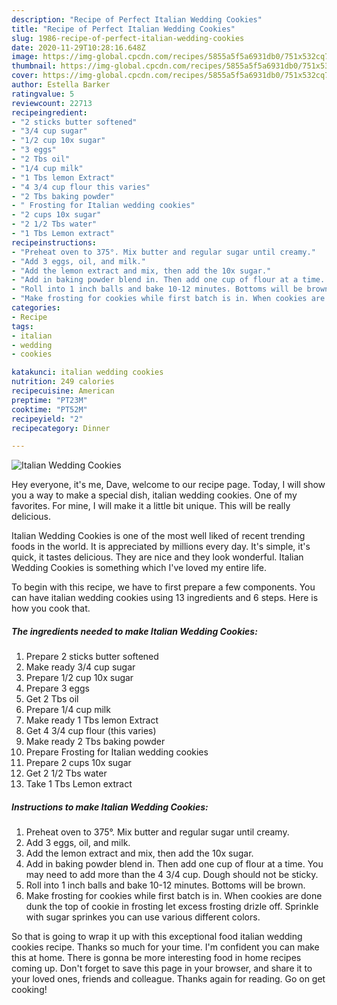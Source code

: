 ```yaml
---
description: "Recipe of Perfect Italian Wedding Cookies"
title: "Recipe of Perfect Italian Wedding Cookies"
slug: 1986-recipe-of-perfect-italian-wedding-cookies
date: 2020-11-29T10:28:16.648Z
image: https://img-global.cpcdn.com/recipes/5855a5f5a6931db0/751x532cq70/italian-wedding-cookies-recipe-main-photo.jpg
thumbnail: https://img-global.cpcdn.com/recipes/5855a5f5a6931db0/751x532cq70/italian-wedding-cookies-recipe-main-photo.jpg
cover: https://img-global.cpcdn.com/recipes/5855a5f5a6931db0/751x532cq70/italian-wedding-cookies-recipe-main-photo.jpg
author: Estella Barker
ratingvalue: 5
reviewcount: 22713
recipeingredient:
- "2 sticks butter softened"
- "3/4 cup sugar"
- "1/2 cup 10x sugar"
- "3 eggs"
- "2 Tbs oil"
- "1/4 cup milk"
- "1 Tbs lemon Extract"
- "4 3/4 cup flour this varies"
- "2 Tbs baking powder"
- " Frosting for Italian wedding cookies"
- "2 cups 10x sugar"
- "2 1/2 Tbs water"
- "1 Tbs Lemon extract"
recipeinstructions:
- "Preheat oven to 375°. Mix butter and regular sugar until creamy."
- "Add 3 eggs, oil, and milk."
- "Add the lemon extract and mix, then add the 10x sugar."
- "Add in baking powder blend in. Then add one cup of flour at a time. You may need to add more than the 4 3/4 cup. Dough should not be sticky."
- "Roll into 1 inch balls and bake 10-12 minutes. Bottoms will be brown."
- "Make frosting for cookies while first batch is in. When cookies are done dunk the top of cookie in frosting let excess frosting drizle off. Sprinkle with sugar sprinkes you can use various different colors."
categories:
- Recipe
tags:
- italian
- wedding
- cookies

katakunci: italian wedding cookies 
nutrition: 249 calories
recipecuisine: American
preptime: "PT23M"
cooktime: "PT52M"
recipeyield: "2"
recipecategory: Dinner

---
```



![Italian Wedding Cookies](https://img-global.cpcdn.com/recipes/5855a5f5a6931db0/751x532cq70/italian-wedding-cookies-recipe-main-photo.jpg)

Hey everyone, it's me, Dave, welcome to our recipe page. Today, I will show you a way to make a special dish, italian wedding cookies. One of my favorites. For mine, I will make it a little bit unique. This will be really delicious.



Italian Wedding Cookies is one of the most well liked of recent trending foods in the world. It is appreciated by millions every day. It's simple, it's quick, it tastes delicious. They are nice and they look wonderful. Italian Wedding Cookies is something which I've loved my entire life.


To begin with this recipe, we have to first prepare a few components. You can have italian wedding cookies using 13 ingredients and 6 steps. Here is how you cook that.

<!--inarticleads1-->

##### The ingredients needed to make Italian Wedding Cookies:

1. Prepare 2 sticks butter softened
1. Make ready 3/4 cup sugar
1. Prepare 1/2 cup 10x sugar
1. Prepare 3 eggs
1. Get 2 Tbs oil
1. Prepare 1/4 cup milk
1. Make ready 1 Tbs lemon Extract
1. Get 4 3/4 cup flour (this varies)
1. Make ready 2 Tbs baking powder
1. Prepare  Frosting for Italian wedding cookies
1. Prepare 2 cups 10x sugar
1. Get 2 1/2 Tbs water
1. Take 1 Tbs Lemon extract




<!--inarticleads2-->

##### Instructions to make Italian Wedding Cookies:

1. Preheat oven to 375°. Mix butter and regular sugar until creamy.
1. Add 3 eggs, oil, and milk.
1. Add the lemon extract and mix, then add the 10x sugar.
1. Add in baking powder blend in. Then add one cup of flour at a time. You may need to add more than the 4 3/4 cup. Dough should not be sticky.
1. Roll into 1 inch balls and bake 10-12 minutes. Bottoms will be brown.
1. Make frosting for cookies while first batch is in. When cookies are done dunk the top of cookie in frosting let excess frosting drizle off. Sprinkle with sugar sprinkes you can use various different colors.




So that is going to wrap it up with this exceptional food italian wedding cookies recipe. Thanks so much for your time. I'm confident you can make this at home. There is gonna be more interesting food in home recipes coming up. Don't forget to save this page in your browser, and share it to your loved ones, friends and colleague. Thanks again for reading. Go on get cooking!
